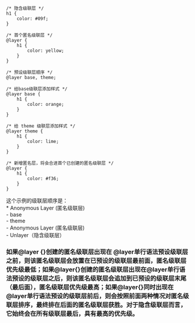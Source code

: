 ```
/* 隐含级联层 */
h1 {
    color: #09f;
}

/* 首个匿名级联层 */
@layer {
    h1 {
        color: yellow;
    }
}

/* 预设级联层顺序 */
@layer base, theme;

/* 给base级联层添加样式 */
@layer base {
    h1 {
        color: orange;
    }
}

/* 给 theme 级联层添加样式 */
@layer theme {
    h1 {
        color: lime;
    }
}

/* 新增匿名层，将会合进首个已创建的匿名级联层 */
@layer {
    h1 {
        color: #f36;
    }
}
```

这个示例的级联层顺序是：<br/>
    * Anonymous Layer (匿名级联层)<br/>
    - base<br/>
    - theme<br/>
    - Anonymous Layer (匿名级联层)<br/>
    - Unlayer（隐含级联层）<br/>

### 如果@layer {}创建的匿名级联层出现在 @layer单行语法预设级联层之前，则该匿名级联层会放置在已预设的级联层最前面，匿名级联层优先级最低；如果@layer{}创建的匿名级联层出现在@layer单行语法预设的级联层之后，则该匿名级联层会追加到已预设的级联层末尾（最后面），匿名级联层优先级最高；如果@layer{}同时出现在@layer单行语法预设的级联层前后，则会按照前面两种情况对匿名级联层排序，最终排在后面的匿名级联层获胜。对于隐含级联层而言，它始终会在所有级联层最后，具有最高的优先级。
